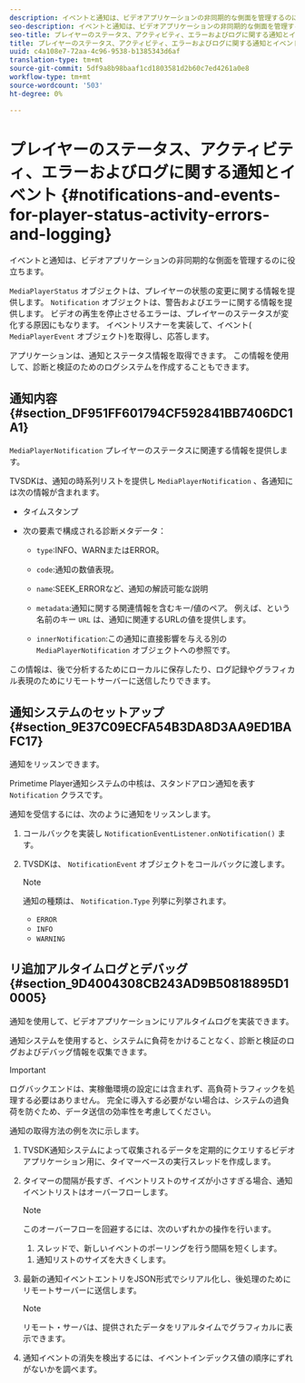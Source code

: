 ```yaml
---
description: イベントと通知は、ビデオアプリケーションの非同期的な側面を管理するのに役立ちます。
seo-description: イベントと通知は、ビデオアプリケーションの非同期的な側面を管理するのに役立ちます。
seo-title: プレイヤーのステータス、アクティビティ、エラーおよびログに関する通知とイベント
title: プレイヤーのステータス、アクティビティ、エラーおよびログに関する通知とイベント
uuid: c4a108e7-72aa-4c96-9538-b1385343d6af
translation-type: tm+mt
source-git-commit: 5df9a8b98baaf1cd1803581d2b60c7ed4261a0e8
workflow-type: tm+mt
source-wordcount: '503'
ht-degree: 0%

---
```



# プレイヤーのステータス、アクティビティ、エラーおよびログに関する通知とイベント {#notifications-and-events-for-player-status-activity-errors-and-logging}

イベントと通知は、ビデオアプリケーションの非同期的な側面を管理するのに役立ちます。

`MediaPlayerStatus` オブジェクトは、プレイヤーの状態の変更に関する情報を提供します。 `Notification` オブジェクトは、警告およびエラーに関する情報を提供します。 ビデオの再生を停止させるエラーは、プレイヤーのステータスが変化する原因にもなります。 イベントリスナーを実装して、イベント( `MediaPlayerEvent` オブジェクト)を取得し、応答します。

アプリケーションは、通知とステータス情報を取得できます。 この情報を使用して、診断と検証のためのログシステムを作成することもできます。

## 通知内容 {#section_DF951FF601794CF592841BB7406DC1A1}

`MediaPlayerNotification` プレイヤーのステータスに関連する情報を提供します。

TVSDKは、通知の時系列リストを提供し `MediaPlayerNotification` 、各通知には次の情報が含まれます。

* タイムスタンプ
* 次の要素で構成される診断メタデータ：

   * `type`:INFO、WARNまたはERROR。
   * `code`:通知の数値表現。
   * `name`:SEEK_ERRORなど、通知の解読可能な説明
   * `metadata`:通知に関する関連情報を含むキー/値のペア。 例えば、という名前のキー `URL` は、通知に関連するURLの値を提供します。

   * `innerNotification`:この通知に直接影響を与える別の `MediaPlayerNotification` オブジェクトへの参照です。

この情報は、後で分析するためにローカルに保存したり、ログ記録やグラフィカル表現のためにリモートサーバーに送信したりできます。

## 通知システムのセットアップ {#section_9E37C09ECFA54B3DA8D3AA9ED1BAFC17}

通知をリッスンできます。

Primetime Player通知システムの中核は、スタンドアロン通知を表す `Notification` クラスです。

通知を受信するには、次のように通知をリッスンします。

1. コールバックを実装し `NotificationEventListener.onNotification()` ます。
1. TVSDKは、 `NotificationEvent` オブジェクトをコールバックに渡します。

   >[!NOTE]
   >
   >通知の種類は、 `Notification.Type` 列挙に列挙されます。

   * `ERROR`
   * `INFO`
   * `WARNING`

## リ追加アルタイムログとデバッグ {#section_9D4004308CB243AD9B50818895D10005}

通知を使用して、ビデオアプリケーションにリアルタイムログを実装できます。

通知システムを使用すると、システムに負荷をかけることなく、診断と検証のログおよびデバッグ情報を収集できます。

>[!IMPORTANT]
>
>ログバックエンドは、実稼働環境の設定には含まれず、高負荷トラフィックを処理する必要はありません。 完全に導入する必要がない場合は、システムの過負荷を防ぐため、データ送信の効率性を考慮してください。

通知の取得方法の例を次に示します。

1. TVSDK通知システムによって収集されるデータを定期的にクエリするビデオアプリケーション用に、タイマーベースの実行スレッドを作成します。
1. タイマーの間隔が長すぎ、イベントリストのサイズが小さすぎる場合、通知イベントリストはオーバーフローします。

   >[!NOTE]
   >
   >このオーバーフローを回避するには、次のいずれかの操作を行います。
   >
   >1. スレッドで、新しいイベントのポーリングを行う間隔を短くします。
      >
      >
   1. 通知リストのサイズを大きくします。


1. 最新の通知イベントエントリをJSON形式でシリアル化し、後処理のためにリモートサーバーに送信します。

   >[!NOTE]
   >
   >リモート・サーバは、提供されたデータをリアルタイムでグラフィカルに表示できます。

1. 通知イベントの消失を検出するには、イベントインデックス値の順序にずれがないかを調べます。